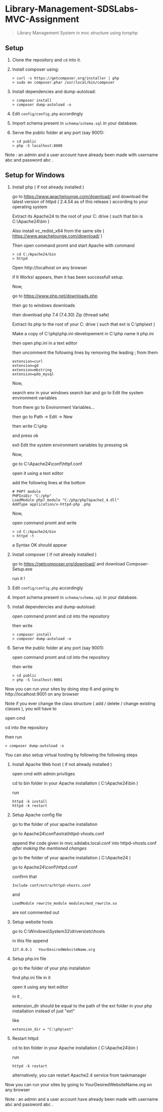# Library-Management-SDSLabs-MVC-Assignment

> Library Management System in mvc structure using torophp

## Setup

1. Clone the repository and `cd` into it.

2. Install composer using:
    ```console
    > curl -s https://getcomposer.org/installer | php
    > sudo mv composer.phar /usr/local/bin/composer
    ```

3. Install dependencies and dump-autoload:
    ```console
    > composer install
    > composer dump-autoload -o
    ```

4. Edit `config/config.php` accordingly

5. Import schema present in `schema/schema.sql` in your database.

6. Serve the public folder at any port (say 9001):
    ```console
	> cd public
    > php -S localhost:8000
    ```
    
Note : an admin and a user account have already been made with username abc and password abc .


## Setup for Windows

1. Install php ( if not already installed )

    
    go to https://www.apachelounge.com/download/ and download the latest version of httpd ( 2.4.54 as of this release ) according to your operating system
    
    Extract its Apache24 to the root of your C: drive ( such that bin is C:\Apache24\bin )
    
    Also install vc_redist_x64 from the same site ( https://www.apachelounge.com/download/ )
    
    Then open command promt and start Apache with command
    
    ```console
	> cd C:/Apache24/bin
    > httpd
    ```
    
    Open http://localhost on any browser
    
    if It Works! appears, then it has been successfull setup.
    
    
    Now,
    
    go to https://www.php.net/downloads.php 
    
    then go to windows downloads
    
    then download php 7.4 (7.4.30) Zip (thread safe)
    
    Extract its php to the root of your C: drive ( such that ext is C:\php\ext )
    
    Make a copy of C:\php\php.ini-developement in C:\php name it php.ini
    
    then open php.ini in a text editor
    
    then uncomment the following lines by removing the leading ; from them
    
    ```console
    extension=curl
    extension=gd
    extension=mbstring
    extension=pdo_mysql
    ```
    
    Now,
    
    search env in your windows search bar and go to Edit the system environment variables
    
    from there go to Environment Variables...
    
    then go to Path -> Edit -> New
    
    then write C:\php 
    
    and press ok
    
    exit Edit the system environment variables by pressing ok
    
    
    Now,
    
    go to C:\Apache24\conf\httpf.conf
    
    open it using a text editor
    
    add the following lines at the bottom 
    
    ```console
    # PHP7 module
    PHPIniDir "C:/php"
    LoadModule php7_module "C:/php/php7apache2_4.dll"
    AddType application/x-httpd-php .php
    ```
    
    Now, 
    
    open command promt and write
    
    ```console
	> cd C:/Apache24/bin
    > httpd -t
    ```

    a Syntax OK should appear
    
2. Install composer ( if not already installed )


    go to https://getcomposer.org/download/ and download Composer-Setup.exe
    
    run it !
    
    
3. Edit `config/config.php` accordingly

4. Import schema present in `schema/schema.sql` in your database.

5. install dependencies and dump-autoload:

    open command promt and cd into the repository
    
    then write 
    
    ```console
    > composer install
    > composer dump-autoload -o
    ```
    
6. Serve the public folder at any port (say 9001):

    open command promt and cd into the repository
    
    then write
    
    ```console
	> cd public
    > php -S localhost:9001
    ```


Now you can run your sites by doing step 6 and going to http://localhost:9001 on any browser


Note if you ever change the class structure ( add / delete / change existing classes ), you will have to

open cmd 

cd into the repository

then run

```console
> composer dump-autoload -o
```


You can also setup virtual hosting by following the following steps

1. Install Apache Web host ( if not already installed )

    open cmd with admin priviliges
    
    cd to bin folder in your Apache installation ( C:\Apache24\bin )
    
    run

    ```console
    httpd -k install
    httpd -k restart
    ```

2. Setup Apache config file


    go to the folder of your apache installation

    go to Apache24\conf\extra\httpd-vhosts.conf

    append the code given in mvc.sdslabs.local.conf into httpd-vhosts.conf *after making the mentioned changes*

    
    
    go to the folder of your apache installation ( C:\Apache24 )

    go to Apache24\conf\httpd.conf

    confirm that 

    ```console
    Include conf/extra/httpd-vhosts.conf
    ```

    and

    ```console
    LoadModule rewrite_module modules/mod_rewrite.so
    ```

    are not commented out
        
3. Setup website hosts

    go to C:\Windows\System32\drivers\etc\hosts
    
    in this file append
    
    ```console
    127.0.0.1   YourDesiredWebsiteName.org  
    ```
4. Setup php.ini file

    go to the folder of your php installation
    
    find php.ini file in it
    
    open it using any text editor
    
    in it ,
    
    extension_dir should be equal to the path of the ext folder in your php installation instead of just "ext"
    
    like 
    
    ```console
    extension_dir = "C:\php\ext"
    ```
5. Restart httpd

    cd to bin folder in your Apache installation ( C:\Apache24\bin )
    
    run
    
    ```console
    httpd -k restart
    ```
    
    alternatively, you can restart Apache2.4 service from taskmanager
   
   
Now you can run your sites by going to YourDesiredWebsiteName.org on any browser

Note : an admin and a user account have already been made with username abc and password abc .